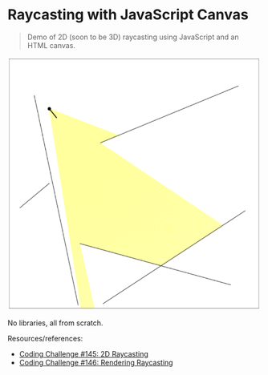 # Raycasting with JavaScript Canvas

> Demo of 2D (soon to be 3D) raycasting using JavaScript and an HTML canvas.

![A top-down 2D scene depicting the player as a black dot with a line pointing in the direction it is facing. A yellow cone of view in front of it intersects with walls.](./screenshot.png)

No libraries, all from scratch.

Resources/references:

- [Coding Challenge #145: 2D Raycasting ](https://www.youtube.com/watch?v=TOEi6T2mtHo)
- [Coding Challenge #146: Rendering Raycasting ](https://www.youtube.com/watch?v=vYgIKn7iDH8)